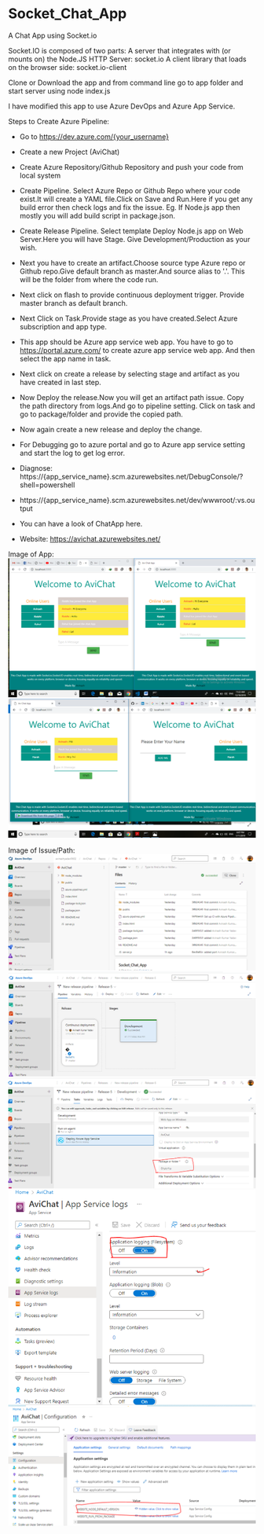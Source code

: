 # Socket_Chat_App
A Chat App using Socket.io

Socket.IO is composed of two parts:
A server that integrates with (or mounts on) the Node.JS HTTP Server: socket.io
A client library that loads on the browser side: socket.io-client

Clone or Download the app and from command line go to app folder and start server using node index.js

I have modified this app to use Azure DevOps and Azure App Service.

Steps to Create Azure Pipeline:
- Go to  https://dev.azure.com/{your_username}
- Create a new Project (AviChat)
- Create Azure Repository/Github Repository and push your code from local system
- Create Pipeline. Select Azure Repo or Github Repo where your code exist.It will create a YAML file.Click on Save and Run.Here if you get any build error then check logs and fix the issue. Eg. If Node.js app then mostly you will add build script in package.json.
- Create Release Pipeline. Select template Deploy Node.js app on Web Server.Here you will have Stage. Give Development/Production as your wish.
- Next you have to create an artifact.Choose source type Azure repo or Github repo.Give default branch as master.And source alias to '.'. This will be the folder from where the code run.
- Next click on flash to provide continuous deployment trigger. Provide master branch as default branch.
- Next Click on Task.Provide stage as you have created.Select Azure subscription and app type.
- This app should be Azure app service web app. You have to go to https://portal.azure.com/ to create azure app service web app. And then select the app name in task.
- Next click on create a release by selecting stage and artifact as you have created in last step.
- Now Deploy the release.Now you will get an artifact path issue. Copy the path directory from logs.And go to pipeline setting. Click on task and go to package/folder and provide the copied path.
- Now again create a new release and deploy the change.

- For Debugging go to azure portal and go to Azure app service setting and start the log to get log error.

- Diagnose: https://{app_service_name}.scm.azurewebsites.net/DebugConsole/?shell=powershell
- https://{app_service_name}.scm.azurewebsites.net/dev/wwwroot/:vs.output

- You can have a look of ChatApp here.

- Website: https://avichat.azurewebsites.net/

Image of App:
![first](https://github.com/avi-jkiapt/Socket_Chat_App/blob/master/first.png)
![second](https://github.com/avi-jkiapt/Socket_Chat_App/blob/master/second.png)

Image of Issue/Path:
![third](https://github.com/avi-jkiapt/AviChat/blob/master/Azure_repos.PNG)
![four](https://github.com/avi-jkiapt/AviChat/blob/master/Pipeline.PNG)
![five](https://github.com/avi-jkiapt/AviChat/blob/master/artifact_path_issue.PNG)
![six](https://github.com/avi-jkiapt/AviChat/blob/master/azure_logs_on.PNG)
![seven](https://github.com/avi-jkiapt/AviChat/blob/master/azure_node_version_setting.PNG)